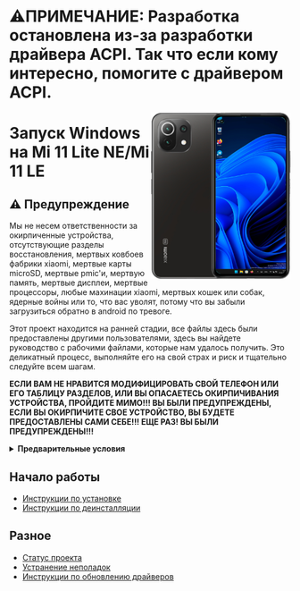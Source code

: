# ⚠️ПРИМЕЧАНИЕ: Разработка остановлена из-за разработки драйвера ACPI. Так что если кому интересно, помогите с драйвером ACPI.
<img align="right" src="https://github.com/ETCHDEV/Port-Windows-11-Xiaomi-11-Lite-NE/blob/main/lisa.png " width="250" alt="Запуск Windows 11 на Mi 11 Lite NE">


# Запуск Windows на Mi 11 Lite NE/Mi 11 LE

## ⚠️ Предупреждение

Мы не несем ответственности за окирпиченные устройства, отсутствующие разделы восстановления, мертвых ковбоев фабрики xiaomi, мертвые карты microSD, мертвые pmic'и, мертвую память, мертвые дисплеи, мертвые процессоры, любые махинации xiaomi, мертвых кошек или собак, ядерные войны или то, что вас уволят, потому что вы забыли загрузиться обратно в android по тревоге.

Этот проект находится на ранней стадии, все файлы здесь были предоставлены другими пользователями, здесь вы найдете руководство с рабочими файлами, которые нам удалось получить. Это деликатный процесс, выполняйте его на свой страх и риск и тщательно следуйте всем шагам.

**ЕСЛИ ВАМ НЕ НРАВИТСЯ МОДИФИЦИРОВАТЬ СВОЙ ТЕЛЕФОН ИЛИ ЕГО ТАБЛИЦУ РАЗДЕЛОВ, ИЛИ ВЫ ОПАСАЕТЕСЬ ОКИРПИЧИВАНИЯ УСТРОЙСТВА, ПРОЙДИТЕ МИМО!!! ВЫ БЫЛИ ПРЕДУПРЕЖДЕНЫ, ЕСЛИ ВЫ ОКИРПИЧИТЕ СВОЕ УСТРОЙСТВО, ВЫ БУДЕТЕ ПРЕДОСТАВЛЕНЫ САМИ СЕБЕ!!! ЕЩЕ РАЗ! ВЫ БЫЛИ ПРЕДУПРЕЖДЕНЫ!!!**

<details>
<summary><a><strong>Предварительные условия</strong></a></summary>

- Разблокирован загрузчик
- Установите TWRP/OF или любой другой кастомный recovery, поддерживающий adb и шифрование ПЗУ устройства/установки. Вы можете найти его на [XDA Forums](https://forum.xda-developers.com/f/xiaomi-11-lite-5g-ne.12519/).
- Загружены [Platform Tools](https://developer.android.com/studio/releases/platform-tools?hl=es-419).
- Имеется [Windows 11 Arm ISO](https://uupdump.net/).
- Имеется [Parted](https://www.mediafire.com/file/s9bjano4pezphou/parted/file) (Этот файл принадлежит [Gus33000](https://github.com/gus33000)).
- Имеется скрипт [Mass Storage Mode](https://www.mediafire.com/file/m4yecbhu9fifjy7/msc.sh/file) (Этот файл принадлежит [Gus33000](https://github.com/gus33000) ).
- Иметь [Lisa Uefi](https://github.com/ETCHDEV/Port-Windows-11-Xiaomi-11-Lite-NE/releases/tag/v0.0.1) (Только для установки Windows!!!).
- Иметь [Драйверы](https://github.com/Icesito68/7xx-Drivers) и [Установщик](https://github.com/WOA-Project/DriverUpdater/releases/).

  </summary>
</details>


## Начало работы

- [Инструкции по установке](../guide/русский/разделы.md)
- [Инструкции по деинсталляции](../guide/русский/деинсталляция.md)

## Разное

- [Статус проекта](../guide/русский/состояние.md)
- [Устранение неполадок](../guide/русский/неполадки.md)
- [Инструкции по обновлению драйверов](../guide/русский/обновление.md)


